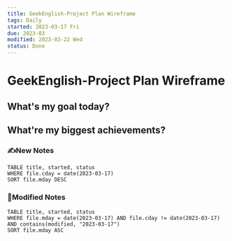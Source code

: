 ```yaml
---
title: GeekEnglish-Project Plan Wireframe
tags: Daily
started: 2023-03-17 Fri
due: 2023-03
modified: 2023-03-22 Wed
status: Done
---
```

# GeekEnglish-Project Plan Wireframe
## What's my goal today?


## What're my biggest achievements?
### ✍️New Notes

```dataview
TABLE title, started, status
WHERE file.cday = date(2023-03-17)
SORT file.mday DESC
```

### 📝Modified Notes

```dataview
TABLE title, started, status
WHERE file.mday = date(2023-03-17) AND file.cday != date(2023-03-17) AND contains(modified, "2023-03-17")
SORT file.mday ASC
```
